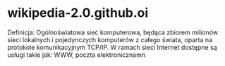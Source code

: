# wikipedia-2.0.github.oi
<title>internet definicja </title>
Definicja: Ogólnoświatowa sieć komputerowa,
będąca zbiorem milionów sieci lokalnych i pojedynczych komputerów z całego świata, 
<link https://zadania-informatyk.pl/wp-content/uploads/2019/03/cloud-computing-logistics-2017-1000x640.jpg</head>
oparta na protokole komunikacyjnym TCP/IP. 
W ramach sieci Internet dostępne są usługi takie jak: WWW, 
poczta elektronicznamn
